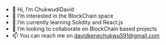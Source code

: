 - 👋 Hi, I’m ChukwudiDavid
- 👀 I’m interested in the BlockChain space
- 🌱 I’m currently learning Solidity and React.js
- 💞️ I’m looking to collaborate on BlockChain based projects
- 📫 You can reach me on davidkenechukwu591@gmail.com

<!---
ChukwudiDavid/ChukwudiDavid is a ✨ special ✨ repository because its `README.md` (this file) appears on your GitHub profile.
You can click the Preview link to take a look at your changes.
--->
